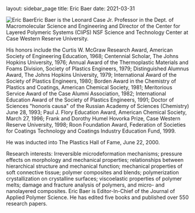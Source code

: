 layout: sidebar_page
title: Eric Baer
date: 2021-03-31

![Eric Baer]("/assets/images/Presentation1.jpg)Eric Baer is the Leonard Case Jr. Professor in the Dept. of Macromolecular Science and Engineering and Director of the Center for Layered Polymeric Systems (CliPS)  NSF Science and Technology Center at Case Western Reserve University.

His honors include the Curtis W. McGraw Research Award, American Society of Engineering Education, 1968; Centennial Scholar, The Johns Hopkins University, 1976; Annual Award of the Thermoplastic Materials and Foams Division, Society of Plastics Engineers, 1979; Distinguished Alumnus Award, The Johns Hopkins University, 1979; International Award of the Society of Plastics Engineers, 1980; Borden Award in the Chemistry of Plastics and Coatings, American Chemical Society, 1981; Meritorious Service Award of the Case Alumni Association, 1982; International Education Award of the Society of Plastics Engineers, 1991; Doctor of Sciences "honoris causa" of the Russian Academy of Sciences (Chemistry) June 28, 1993; Paul J. Flory Education Award, American Chemical Society, March 27, 1996; Frank and Dorothy Humel Hovorka Prize, Case Western Reserve University, 1998; Roon Foundation Award, Federation of Societies for Coatings Technology and Coatings Industry Education Fund, 1999.  

He was inducted into The Plastics Hall of Fame, June 22, 2000.  
   
Research interests: Irreversible microdeformation mechanisms; pressure effects on morphology and mechanical properties; relationships between hierarchical structure and mechanical function; mechanical properties of soft connective tissue; polymer composites and blends; polymerization crystallization on crystalline surfaces; viscoelastic properties of polymer melts; damage and fracture analysis of polymers, and micro- and nanolayered composites.  Eric Baer is Editor-In-Chief of the Journal of Applied Polymer Science.  He has edited five books and published over 550 research papers.